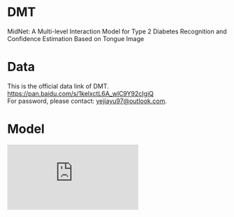 # DMT
MidNet: A Multi-level Interaction Model for Type 2 Diabetes Recognition and Confidence Estimation Based on Tongue Image

# Data
This is the official data link of DMT. </br>
https://pan.baidu.com/s/1kelxctL6A_wlC9Y92cIgiQ </br>
For password, please contact: yejiayu97@outlook.com. </br>

# Model
![Example Image](https://github.com/yjy-97/DMT/1.1.pdf)
